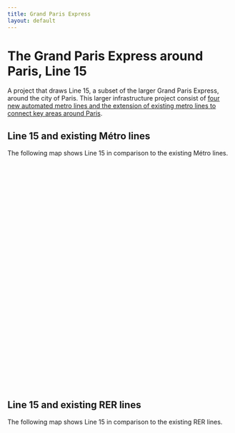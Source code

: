 ```yaml
---
title: Grand Paris Express
layout: default
---
```

# The Grand Paris Express around Paris, Line 15
A project that draws Line 15, a subset of the larger Grand Paris Express, around the city of Paris. This larger infrastructure project consist of [four new automated metro lines and the extension of existing metro lines to connect key areas around Paris](https://www.societedugrandparis.fr/info/grand-paris-express-largest-transport-project-europe-1061).
## Line 15 and existing Métro lines
The following map shows Line 15 in comparison to the existing Métro lines.
<div id="mapidmetro" style="width: 700px; height: 500px">
      <script>
            var mapmetro = L.map('mapidmetro').setView([48.854908, 2.387671], 11);
            L.tileLayer('https://api.tiles.mapbox.com/v4/{id}/{z}/{x}/{y}.png?access_token={accessToken}', {
                  attribution: 'Offre transport de la RATP - RATP, 22/05/2019, sous license ODbL<br>Map data &copy; <a href="https://www.openstreetmap.org/">OpenStreetMap</a> contributors, <a href="https://creativecommons.org/licenses/by-sa/2.0/">CC-BY-SA</a>, Imagery © <a href="https://www.mapbox.com/">Mapbox</a>',
                  maxZoom: 18,
                  id: 'mapbox.light',
                  accessToken: 'pk.eyJ1IjoiZ3BlcnJlYXVsdDkxIiwiYSI6ImNqdXJqYmxubTBpbDU0M25wdm5hMnk2dGEifQ.xS5T9S5SvQKL8wiChwUErA'
            }).addTo(mapmetro)
            var geojsonMetroStops = {
                  radius: 3,
                  fillColor: "#a90f32",
                  color: "#a90f32",
                  weight: 1,
                  opacity: 1,
                  fillOpacity: 0.8
            };
            function linestyle(feature) {
                return {
                  fillColor: "#a90f32",
                  weight: 2,
                  opacity: 1,
                  color: "#a90f32",
                  fillOpacity: 0.7
                };
            }
            function metrolinestyle(feature) {
                return {
                  fillColor: "#3294db",
                  weight: 2,
                  opacity: 0.9,
                  color: "#3294db",
                  fillOpacity: 0.9
                };
            }
            function forEachFeature(feature, layer) {
                var popupContent =  "Station:</br>" + feature.properties.nom;
                //layer.bindPopup(popupContent);
                layer.bindTooltip(popupContent);
            }
            $.getJSON("MetroAllLines.geojson",function(data){
                  L.geoJson(data, {
                      style: metrolinestyle
                  }).addTo(mapmetro);
            });
            $.getJSON("ligne15_ligne.geojson",function(data){
                  L.geoJson(data, {
                      style: linestyle
                  }).addTo(mapmetro);
            });
            $.getJSON("ligne15_stops.geojson",function(data){
                  L.geoJson(data, {
                      pointToLayer: function (feature, latlng){
                          return L.circleMarker(latlng, geojsonMetroStops);
                      },
                      onEachFeature: forEachFeature
                  }).addTo(mapmetro);
            });
            var legend = L.control({position: 'bottomleft'});
            legend.onAdd = function (mapmetro) {
                  var div = L.DomUtil.create('div', 'info legend');/*,
                  labels = ['<strong>Metro</strong>'],
                  categories = ['Line 5'];
                  labels.push(categories);
                  div.innerHTML = labels.join('<br>'); */
                  /*div.innerHTML += "<h4>Metro</h4>";*/
                  div.innerHTML += '<i class="polyline" style="background: #a90f32"></i><span>Line 15</span><br>';
                  div.innerHTML += '<i class="circle" style="background: #a90f32"></i><span>Line 15 Stations</span><br>';
                  div.innerHTML += '<i class="polyline" style="background: #3294db"></i><span>Existing Métro Lines</span><br>';
                  return div
            }
            legend.addTo(mapmetro);
     </script>
</div>

## Line 15 and existing RER lines
The following map shows Line 15 in comparison to the existing RER lines.
<div id="mapidrer" style="width: 700px; height: 500px">
      <script>
            var maprer = L.map('mapidrer').setView([48.854908, 2.387671], 11);
            L.tileLayer('https://api.tiles.mapbox.com/v4/{id}/{z}/{x}/{y}.png?access_token={accessToken}', {
                  attribution: 'Offre transport de la RATP - RATP, 22/05/2019, sous license ODbL<br>Map data &copy; <a href="https://www.openstreetmap.org/">OpenStreetMap</a> contributors, <a href="https://creativecommons.org/licenses/by-sa/2.0/">CC-BY-SA</a>, Imagery © <a href="https://www.mapbox.com/">Mapbox</a>',
                  maxZoom: 18,
                  id: 'mapbox.light',
                  accessToken: 'pk.eyJ1IjoiZ3BlcnJlYXVsdDkxIiwiYSI6ImNqdXJqYmxubTBpbDU0M25wdm5hMnk2dGEifQ.xS5T9S5SvQKL8wiChwUErA'
            }).addTo(maprer)
            var geojsonMetroStops = {
                  radius: 3,
                  fillColor: "#a90f32",
                  color: "#a90f32",
                  weight: 1,
                  opacity: 1,
                  fillOpacity: 0.8
            };
            function linestyle(feature) {
                return {
                  fillColor: "#a90f32",
                  weight: 2,
                  opacity: 1,
                  color: "#a90f32",
                  fillOpacity: 0.7
                };
            }
            function rerlinestyle(feature) {
                return {
                  fillColor: "#4eba77",
                  weight: 3,
                  opacity: 0.5,
                  color: "#4eba77",
                  fillOpacity: 0.7
                };
            }
            function forEachFeature(feature, layer) {
                var popupContent =  "Station:</br>" + feature.properties.nom;
                //layer.bindPopup(popupContent);
                layer.bindTooltip(popupContent);
            }
            $.getJSON("RERAllLines.geojson",function(data){
                  L.geoJson(data, {
                      style: rerlinestyle
                  }).addTo(maprer);
            });
            $.getJSON("ligne15_ligne.geojson",function(data){
                  L.geoJson(data, {
                      style: linestyle
                  }).addTo(maprer);
            });
            $.getJSON("ligne15_stops.geojson",function(data){
                  L.geoJson(data, {
                      pointToLayer: function (feature, latlng){
                          return L.circleMarker(latlng, geojsonMetroStops);
                      },
                      onEachFeature: forEachFeature
                  }).addTo(maprer);
            });
            var legend = L.control({position: 'bottomleft'});
            legend.onAdd = function (maprer) {
                  var div = L.DomUtil.create('div', 'info legend');/*,
                  labels = ['<strong>Metro</strong>'],
                  categories = ['Line 5'];
                  labels.push(categories);
                  div.innerHTML = labels.join('<br>'); */
                  /*div.innerHTML += "<h4>Metro</h4>";*/
                  div.innerHTML += '<i class="polyline" style="background: #a90f32"></i><span>Line 15</span><br>';
                  div.innerHTML += '<i class="circle" style="background: #a90f32"></i><span>Line 15 Stations</span><br>';
                  div.innerHTML += '<i class="polylinerer" style="background: #4eba77"></i><span>Existing RER Lines</span><br>';
                  return div
            }

            legend.addTo(maprer);
     </script>
</div>
## Line 15 and existing Transilien lines
The following map shows Line 15 in comparison to the existing Transilien lines.
<div id="mapidtransilien" style="width: 700px; height: 500px">
      <script>
            var maptransilien = L.map('mapidtransilien').setView([48.854908, 2.387671], 11);
            L.tileLayer('https://api.tiles.mapbox.com/v4/{id}/{z}/{x}/{y}.png?access_token={accessToken}', {
                  attribution: 'Offre transport de la RATP - RATP, 22/05/2019, sous license ODbL<br>Map data &copy; <a href="https://www.openstreetmap.org/">OpenStreetMap</a> contributors, <a href="https://creativecommons.org/licenses/by-sa/2.0/">CC-BY-SA</a>, Imagery © <a href="https://www.mapbox.com/">Mapbox</a>',
                  maxZoom: 18,
                  id: 'mapbox.light',
                  accessToken: 'pk.eyJ1IjoiZ3BlcnJlYXVsdDkxIiwiYSI6ImNqdXJqYmxubTBpbDU0M25wdm5hMnk2dGEifQ.xS5T9S5SvQKL8wiChwUErA'
            }).addTo(maptransilien)
            var geojsonMetroStops = {
                  radius: 3,
                  fillColor: "#a90f32",
                  color: "#a90f32",
                  weight: 1,
                  opacity: 1,
                  fillOpacity: 0.8
            };
            function linestyle(feature) {
                return {
                  fillColor: "#a90f32",
                  weight: 2,
                  opacity: 1,
                  color: "#a90f32",
                  fillOpacity: 0.7
                };
            }
            function transilienlinestyle(feature) {
                return {
                  fillColor: "#4eba77",
                  weight: 3,
                  opacity: 0.5,
                  color: "#4eba77",
                  fillOpacity: 0.7
                };
            }
            function forEachFeature(feature, layer) {
                var popupContent =  "Station:</br>" + feature.properties.nom;
                //layer.bindPopup(popupContent);
                layer.bindTooltip(popupContent);
            }
            $.getJSON("TransilienAllLines.geojson",function(data){
                  L.geoJson(data, {
                      style: transilienlinestyle
                  }).addTo(maptransilien);
            });
            $.getJSON("ligne15_ligne.geojson",function(data){
                  L.geoJson(data, {
                      style: linestyle
                  }).addTo(maptransilien);
            });
            $.getJSON("ligne15_stops.geojson",function(data){
                  L.geoJson(data, {
                      pointToLayer: function (feature, latlng){
                          return L.circleMarker(latlng, geojsonMetroStops);
                      },
                      onEachFeature: forEachFeature
                  }).addTo(maptransilien);
            });
            var legend = L.control({position: 'bottomleft'});
            legend.onAdd = function (maptransilien) {
                  var div = L.DomUtil.create('div', 'info legend');/*,
                  labels = ['<strong>Metro</strong>'],
                  categories = ['Line 5'];
                  labels.push(categories);
                  div.innerHTML = labels.join('<br>'); */
                  /*div.innerHTML += "<h4>Metro</h4>";*/
                  div.innerHTML += '<i class="polyline" style="background: #a90f32"></i><span>Line 15</span><br>';
                  div.innerHTML += '<i class="circle" style="background: #a90f32"></i><span>Line 15 Stations</span><br>';
                  div.innerHTML += '<i class="polylinerer" style="background: #4eba77"></i><span>Existing Transilien Lines</span><br>';
                  return div
            }

            legend.addTo(maptransilien);
     </script>
</div>
## Line 15 and defunct circular line, La Petite Ceinture
The following map shows Line 15 in comparison to La Petite Ceinture, the city of Paris' defunct circular line that operated passenger services until the [1930s](https://www.paris.fr/petiteceinture).
<div id="mapidceinture" style="width: 700px; height: 500px">
      <script>
            var mapceinture = L.map('mapidceinture').setView([48.854908, 2.387671], 11);
            L.tileLayer('https://api.tiles.mapbox.com/v4/{id}/{z}/{x}/{y}.png?access_token={accessToken}', {
                  attribution: 'Offre transport de la RATP - RATP, 22/05/2019, sous license ODbL<br>Map data &copy; <a href="https://www.openstreetmap.org/">OpenStreetMap</a> contributors, <a href="https://creativecommons.org/licenses/by-sa/2.0/">CC-BY-SA</a>, Imagery © <a href="https://www.mapbox.com/">Mapbox</a>',
                  maxZoom: 18,
                  id: 'mapbox.light',
                  accessToken: 'pk.eyJ1IjoiZ3BlcnJlYXVsdDkxIiwiYSI6ImNqdXJqYmxubTBpbDU0M25wdm5hMnk2dGEifQ.xS5T9S5SvQKL8wiChwUErA'
            }).addTo(mapceinture)
            var geojsonMetroStops = {
                  radius: 3,
                  fillColor: "#a90f32",
                  color: "#a90f32",
                  weight: 1,
                  opacity: 1,
                  fillOpacity: 0.8
            };
            function linestyle(feature) {
                return {
                  fillColor: "#a90f32",
                  weight: 2,
                  opacity: 1,
                  color: "#a90f32",
                  fillOpacity: 0.7
                };
            }
            function ceinturelinestyle(feature) {
                return {
                  fillColor: "#222323",
                  weight: 3,
                  opacity: 0.5,
                  color: "#222323",
                  fillOpacity: 0.7
                };
            }
            function forEachFeature(feature, layer) {
                var popupContent =  "Station:</br>" + feature.properties.nom;
                //layer.bindPopup(popupContent);
                layer.bindTooltip(popupContent);
            }
            $.getJSON("petiteceintureline.geojson",function(data){
                  L.geoJson(data, {
                      style: ceinturelinestyle
                  }).addTo(mapceinture);
            });
            $.getJSON("ligne15_ligne.geojson",function(data){
                  L.geoJson(data, {
                      style: linestyle
                  }).addTo(mapceinture);
            });
            $.getJSON("ligne15_stops.geojson",function(data){
                  L.geoJson(data, {
                      pointToLayer: function (feature, latlng){
                          return L.circleMarker(latlng, geojsonMetroStops);
                      },
                      onEachFeature: forEachFeature
                  }).addTo(mapceinture);
            });
            var legend = L.control({position: 'bottomleft'});
            legend.onAdd = function (mapceinture) {
                  var div = L.DomUtil.create('div', 'info legend');/*,
                  labels = ['<strong>Metro</strong>'],
                  categories = ['Line 5'];
                  labels.push(categories);
                  div.innerHTML = labels.join('<br>'); */
                  /*div.innerHTML += "<h4>Metro</h4>";*/
                  div.innerHTML += '<i class="polyline" style="background: #a90f32"></i><span>Line 15</span><br>';
                  div.innerHTML += '<i class="circle" style="background: #a90f32"></i><span>Line 15 Stations</span><br>';
                  div.innerHTML += '<i class="polyline" style="background: #222323"></i><span>La Petite Ceinture</span><br>';
                  return div
            }

            legend.addTo(mapceinture);
     </script>
</div>
[Homepage](./index.html)
